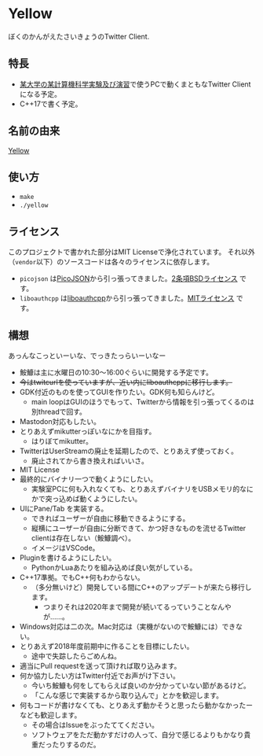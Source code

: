 # Yellow

ぼくのかんがえたさいきょうのTwitter Client.

## 特長

- [某大学の某計算機科学実験及び演習](https://www.db.soc.i.kyoto-u.ac.jp/lec/le1/index.php)で使うPCで動くまともなTwitter Clientになる予定。
- C++17で書く予定。

## 名前の由来

[Yellow](http://www.nicovideo.jp/watch/1278053029)

## 使い方

- `make`
- `./yellow`

## ライセンス

このプロジェクトで書かれた部分はMIT Licenseで浄化されています。
それ以外（`vendor`以下）のソースコードは各々のライセンスに依存します。

- `picojson` は[PicoJSON](https://github.com/kazuho/picojson)から引っ張ってきました。[2条項BSDライセンス](https://github.com/kazuho/picojson/blob/master/LICENSE) です。
- `liboauthcpp` は[liboauthcpp](https://github.com/sirikata/liboauthcpp)から引っ張ってきました。[MITライセンス](https://github.com/sirikata/liboauthcpp/blob/master/LICENSE) です。

## 構想

あっんなこっといーいな、でっきたっらいーいなー

- 鮟鱇は主に水曜日の10:30〜16:00ぐらいに開発する予定です。
- ~~今はtwitcurlを使っていますが、近い内にliboauthcppに移行します。~~
- GDK付近のものを使ってGUIを作りたい。GDK何も知らんけど。
    - main loopはGUIのほうでもって、Twitterから情報を引っ張ってくるのは別threadで回す。
- Mastodon対応もしたい。
- とりあえずmikutterっぽいなにかを目指す。
    - はりぼてmikutter。
- TwitterはUserStreamの廃止を延期したので、とりあえず使っておく。
    - 廃止されてから書き換えればいいさ。
- MIT License
- 最終的にバイナリ一つで動くようにしたい。
    - 実験室PCに何も入れなくても、とりあえずバイナリをUSBメモリ的なにかで突っ込めば動くようにしたい。
- UIにPane/Tab を実装する。
    - できればユーザーが自由に移動できるようにする。
    - 縦横にユーザーが自由に分断できて、かつ好きなものを流せるTwitter clientは存在しない（鮟鱇調べ）。
    - イメージはVSCode。
- Pluginを書けるようにしたい。
    - PythonかLuaあたりを組み込めば良い気がしている。
- C++17準拠。でもC++何もわからない。
    - （多分無いけど）開発している間にC++のアップデートが来たら移行します。
        - つまりそれは2020年まで開発が続いてるっていうことなんやが……。
- Windows対応は二の次。Mac対応は（実機がないので鮟鱇には）できない。
- とりあえず2018年度前期中に作ることを目標にしたい。
    - 途中で失踪したらごめんね。
- 適当にPull requestを送って頂ければ取り込みます。
- 何か協力したい方はTwitter付近でお声がけ下さい。
    - 今いち鮟鱇も何をしてもらえば良いのか分かっていない節があるけど。
    - 「こんな感じで実装するから取り込んで」とかを歓迎します。
- 何もコードが書けなくても、とりあえず動かそうと思ったら動かなかったーなども歓迎します。
    - その場合はIssueをぶったててください。
    - ソフトウェアをただ動かすだけの人って、自分で感じるよりもかなり貴重だったりするのだ。

